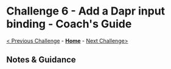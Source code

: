 # Challenge 6 - Add a Dapr input binding - Coach's Guide

[< Previous Challenge](./Solution-05.md) - **[Home](README.md)** - [Next Challenge>](./Solution-07.md)

## Notes & Guidance